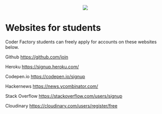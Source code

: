<p align="center"><img src="https://github.com/coder-factory-academy/cf-guidline-css/blob/master/CFA.png"></p>


# Websites for students

Coder Factory students can freely apply for accounts on these websites below.

Github
  https://github.com/join


Heroku
  https://signup.heroku.com/


Codepen.io
  https://codepen.io/signup


Hackernews
  https://news.ycombinator.com/


Stack Overflow
  https://stackoverflow.com/users/signup


Cloudinary
  https://cloudinary.com/users/register/free
